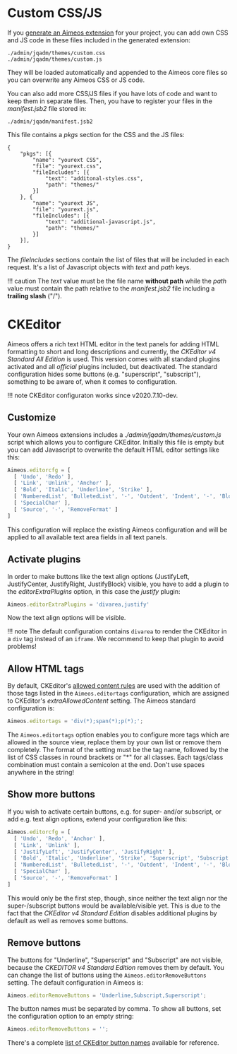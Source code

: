 # Custom CSS/JS

If you [generate an Aimeos extension](https://aimeos.org/extensions) for your project, you can add own CSS and JS code in these files included in the generated extension:

```
./admin/jqadm/themes/custom.css
./admin/jqadm/themes/custom.js
```

They will be loaded automatically and appended to the Aimeos core files so you can overwrite any Aimeos CSS or JS code.

You can also add more CSS/JS files if you have lots of code and want to keep them in separate files. Then, you have to register your files in the *manifest.jsb2* file stored in:

```
./admin/jqadm/manifest.jsb2
```

This file contains a *pkgs* section for the CSS and the JS files:

```
{
	"pkgs": [{
		"name": "yourext CSS",
		"file": "yourext.css",
		"fileIncludes": [{
			"text": "additonal-styles.css",
			"path": "themes/"
		}]
	}, {
		"name": "yourext JS",
		"file": "yourext.js",
		"fileIncludes": [{
			"text": "additional-javascript.js",
			"path": "themes/"
		}]
	}],
}
```

The *fileIncludes* sections contain the list of files that will be included in each request. It's a list of Javascript objects with *text* and *path* keys.

!!! caution
    The *text* value must be the file name **without path** while the *path* value must contain the path relative to the *manifest.jsb2* file including a **trailing slash** ("/").

# CKEditor

Aimeos offers a rich text HTML editor in the text panels for adding HTML formatting to short and long descriptions and currently, the *CKEditor v4 Standard All Edition* is used. This version comes with all standard plugins activated and all *official* plugins included, but deactivated. The standard configuration hides some buttons (e.g. "superscript", "subscript"), something to be aware of, when it comes to configuration.

!!! note
    CKEditor configuraton works since v2020.7.10-dev.

## Customize

Your own Aimeos extensions includes a *./admin/jqadm/themes/custom.js* script which allows you to configure CKEditor. Initially this file is empty but you can add Javascript to overwrite the default HTML editor settings like this:

```javascript
Aimeos.editorcfg = [
  [ 'Undo', 'Redo' ],
  [ 'Link', 'Unlink', 'Anchor' ],
  [ 'Bold', 'Italic', 'Underline', 'Strike' ],
  [ 'NumberedList', 'BulletedList', '-', 'Outdent', 'Indent', '-', 'Blockquote' ],
  [ 'SpecialChar' ],
  [ 'Source', '-', 'RemoveFormat' ]
]
```

This configuration will replace the existing Aimeos configuration and will be applied to all available text area fields in all text panels.

## Activate plugins

In order to make buttons like the text align options (JustifyLeft, JustifyCenter, JustifyRight, JustifyBlock) visible, you have to add a plugin to the *editorExtraPlugins* option, in this case the *justify* plugin:

```javascript
Aimeos.editorExtraPlugins = 'divarea,justify'
```

Now the text align options will be visible.

!!! note
    The default configuration contains `divarea` to render the CKEditor in a `div` tag instead of an `iframe`. We recommend to keep that plugin to avoid problems!

## Allow HTML tags

By default, CKEditor's [allowed content rules](https://ckeditor.com/docs/ckeditor4/latest/guide/dev_allowed_content_rules.html) are used with the addition of those tags listed in the `Aimeos.editortags` configuration, which are assigned to CKEditor's *extraAllowedContent* setting. The Aimeos standard configuration is:

```javascript
Aimeos.editortags = 'div(*);span(*);p(*);';
```

The `Aimeos.editortags` option enables you to configure more tags which are allowed in the source view, replace them by your own list or remove them completely. The format of the setting must be the tag name, followed by the list of CSS classes in round brackets or "\*" for all classes. Each tags/class combination must contain a semicolon at the end. Don't use spaces anywhere in the string!

## Show more buttons

If you wish to activate certain buttons, e.g. for super- and/or subscript, or add e.g. text align options, extend your configuration like this:

```javascript
Aimeos.editorcfg = [
  [ 'Undo', 'Redo', 'Anchor' ],
  [ 'Link', 'Unlink' ],
  [ 'JustifyLeft', 'JustifyCenter', 'JustifyRight' ],
  [ 'Bold', 'Italic', 'Underline', 'Strike', 'Superscript', 'Subscript' ],
  [ 'NumberedList', 'BulletedList', '-', 'Outdent', 'Indent', '-', 'Blockquote' ],
  [ 'SpecialChar' ],
  [ 'Source', '-', 'RemoveFormat' ]
]
```

This would only be the first step, though, since neither the text align nor the super-/subscript buttons would be available/visible yet. This is due to the fact that the *CKEditor v4 Standard Edition* disables additional plugins by default as well as removes some buttons.

## Remove buttons

The buttons for "Underline", "Superscript" and "Subscript" are not visible, because the *CKEDITOR v4 Standard Edition* removes them by default. You can change the list of buttons using the `Aimeos.editorRemoveButtons` setting. The default configuration in Aimeos is:

```javascript
Aimeos.editorRemoveButtons = 'Underline,Subscript,Superscript';
```

The button names must be separated by comma. To show all buttons, set the configuration option to an empty string:

```javascript
Aimeos.editorRemoveButtons = '';
```

There's a complete [list of CKEditor button names](https://ckeditor.com/old/forums/CKEditor/Complete-list-of-toolbar-items#comment-123266) available for reference.
